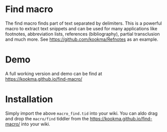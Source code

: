 # Find macro
The find macro finds part of text separated by delimiters. This is a powerful macro to extract text snippets and can be used for many applications like footnotes, abbreviation lists, references (bibliography), partial transclusion and much more. See https://github.com/kookma/Refnotes as an example.

# Demo
A full working version and demo can be find at
https://kookma.github.io/find-macro/

# Installation
Simply import the above `macro_find.tid` into your wiki. 
You can aldo drag and drop the `macro/find` tiddler from the https://kookma.github.io/find-macro/ into your wiki.
